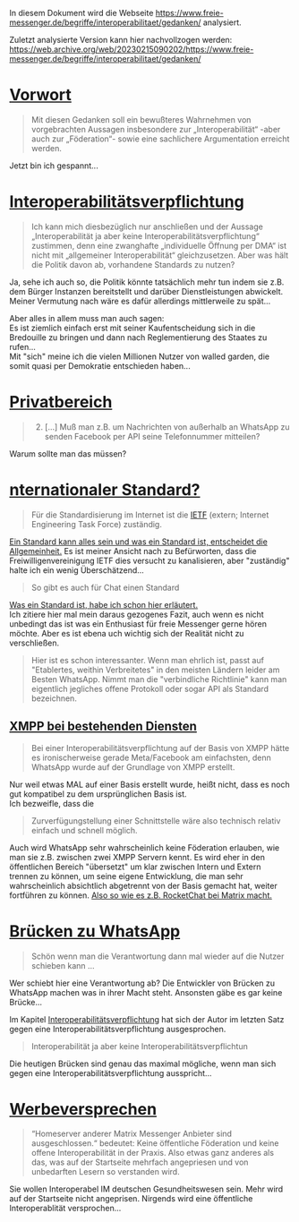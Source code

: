 In diesem Dokument wird die Webseite https://www.freie-messenger.de/begriffe/interoperabilitaet/gedanken/ analysiert.  


Zuletzt analysierte Version kann hier nachvollzogen werden:  
https://web.archive.org/web/20230215090202/https://www.freie-messenger.de/begriffe/interoperabilitaet/gedanken/

# [Vorwort](https://www.freie-messenger.de/begriffe/interoperabilitaet/gedanken/#vorwort)
> Mit diesen Gedanken soll ein bewußteres Wahrnehmen von vorgebrachten Aussagen insbesondere zur „Interoperabilität“ -aber auch zur „Föderation“- sowie eine sachlichere Argumentation erreicht werden.

Jetzt bin ich gespannt...

# [Interoperabilitätsverpflichtung](https://www.freie-messenger.de/begriffe/interoperabilitaet/gedanken/#interoperabilitätsverpflichtung)
> Ich kann mich diesbezüglich nur anschließen und der Aussage „Interoperabilität ja aber keine Interoperabilitätsverpflichtung“ zustimmen, denn eine zwanghafte „individuelle Öffnung per DMA“ ist nicht mit „allgemeiner Interoperabilität“ gleichzusetzen. Aber was hält die Politik davon ab, vorhandene Standards zu nutzen?

Ja, sehe ich auch so, die Politik könnte tatsächlich mehr tun indem sie z.B. dem Bürger Instanzen bereitstellt und darüber Dienstleistungen abwickelt.  
Meiner Vermutung nach wäre es dafür allerdings mittlerweile zu spät...  

Aber alles in allem muss man auch sagen:  
Es ist ziemlich einfach erst mit seiner Kaufentscheidung sich in die Bredouille zu bringen und dann nach Reglementierung des Staates zu rufen...  
Mit "sich" meine ich die vielen Millionen Nutzer von walled garden, die somit quasi per Demokratie entschieden haben...

# [Privatbereich](https://www.freie-messenger.de/begriffe/interoperabilitaet/gedanken/#privatbereich)
> 2. [...] Muß man z.B. um Nachrichten von außerhalb an WhatsApp zu senden Facebook per API seine Telefonnummer mitteilen?

Warum sollte man das müssen?

# [nternationaler Standard?](https://www.freie-messenger.de/begriffe/interoperabilitaet/gedanken/#internationaler-standard)
> Für die Standardisierung im Internet ist die [IETF](https://de.wikipedia.org/wiki/Internet_Engineering_Task_Force) (extern; Internet Engineering Task Force) zuständig.

[Ein Standard kann alles sein und was ein Standard ist, entscheidet die Allgemeinheit.](README.md#standard) Es ist meiner Ansicht nach zu Befürworten, dass die Freiwilligenvereinigung IETF dies versucht zu kanalisieren, aber "zuständig" halte ich ein wenig Überschätzend...

> So gibt es auch für Chat einen Standard

[Was ein Standard ist, habe ich schon hier erläutert.](README.md#standard)  
Ich zitiere hier mal mein daraus gezogenes Fazit, auch wenn es nicht unbedingt das ist was ein Enthusiast für freie Messenger gerne hören möchte. Aber es ist ebena uch wichtig sich der Realität nicht zu verschließen.
> Hier ist es schon interessanter. Wenn man ehrlich ist, passt auf "Etablertes, weithin Verbreitetes" in den meisten Ländern leider am Besten WhatsApp. Nimmt man die "verbindliche Richtlinie" kann man eigentlich jegliches offene Protokoll oder sogar API als Standard bezeichnen.

## [XMPP bei bestehenden Diensten](https://www.freie-messenger.de/begriffe/interoperabilitaet/gedanken/#xmpp-bei-bestehenden-diensten)
> Bei einer Interoperabilitätsverpflichtung auf der Basis von XMPP hätte es ironischerweise gerade Meta/Facebook am einfachsten, denn WhatsApp wurde auf der Grundlage von XMPP erstellt. 

Nur weil etwas MAL auf einer Basis erstellt wurde, heißt nicht, dass es noch gut kompatibel zu dem ursprünglichen Basis ist.  
Ich bezweifle, dass die 
> Zurverfügungstellung einer Schnittstelle wäre also technisch relativ einfach und schnell möglich.

Auch wird WhatsApp sehr wahrscheinlich keine Föderation erlauben, wie man sie z.B. zwischen zwei XMPP Servern kennt.
Es wird eher in den öffentlichen Bereich "übersetzt" um klar zwischen Intern und Extern trennen zu können, um seine eigene Entwicklung, die man sehr wahrscheinlich absichtlich abgetrennt von der Basis gemacht hat, weiter fortführen zu können.
[Also so wie es z.B. RocketChat bei Matrix macht.](https://docs.rocket.chat/use-rocket.chat/rocket.chat-workspace-administration/settings/federation/matrix-bridge)

# [Brücken zu WhatsApp](https://www.freie-messenger.de/begriffe/interoperabilitaet/gedanken/#brücken-zu-whatsapp)
> Schön wenn man die Verantwortung dann mal wieder auf die Nutzer schieben kann …

Wer schiebt hier eine Verantwortung ab? Die Entwickler von Brücken zu WhatsApp machen was in ihrer Macht steht. Ansonsten gäbe es gar keine Brücke...  

Im Kapitel [Interoperabilitätsverpflichtung](https://www.freie-messenger.de/begriffe/interoperabilitaet/gedanken/#interoperabilitätsverpflichtung) hat sich der Autor im letzten Satz gegen eine Interoperabilitätsverpflichtung ausgesprochen.
> Interoperabilität ja aber keine Interoperabilitätsverpflichtun

Die heutigen Brücken sind genau das maximal mögliche, wenn man sich gegen eine Interoperabilitätsverpflichtung ausspricht...

# [Werbeversprechen](https://www.freie-messenger.de/begriffe/interoperabilitaet/gedanken/#werbeversprechen)
> “Homeserver anderer Matrix Messenger Anbieter sind ausgeschlossen.“ bedeutet: Keine öffentliche Föderation und keine offene Interoperabilität in der Praxis. Also etwas ganz anderes als das, was auf der Startseite mehrfach angepriesen und von unbedarften Lesern so verstanden wird.

Sie wollen Interoperabel IM deutschen Gesundheitswesen sein. Mehr wird auf der Startseite nicht angeprisen. Nirgends wird eine öffentliche Interoperablität versprochen...
